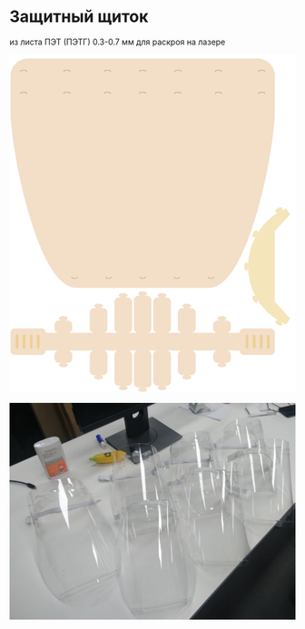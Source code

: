 Защитный щиток
===

из листа ПЭТ (ПЭТГ) 0.3-0.7 мм
для раскроя на лазере

![](preview.png)

![](photo.png)